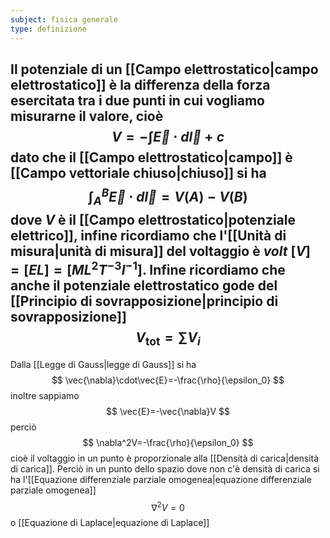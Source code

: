 ```yaml
---
subject: fisica generale
type: definizione
---
```

Il potenziale di un [[Campo elettrostatico|campo elettrostatico]] è la differenza della forza esercitata tra i due punti in cui vogliamo misurarne il valore, cioè
$$
V=-\int\vec{E}\cdot d\vec{l}+c
$$
dato che il [[Campo elettrostatico|campo]] è [[Campo vettoriale chiuso|chiuso]] si ha
$$
\int_A^B\vec{E}\cdot d\vec{l}= V(A)-V(B)
$$
dove $V$ è il [[Campo elettrostatico|potenziale elettrico]], infine ricordiamo che l'[[Unità di misura|unità di misura]] del voltaggio è *volt* $[V]=[EL]=[ML^{2}T^{-3}I^{-1}]$.
Infine ricordiamo che anche il potenziale elettrostatico gode del [[Principio di sovrapposizione|principio di sovrapposizione]]
$$
V_{\text{tot}}=\sum V_i
$$
---
Dalla [[Legge di Gauss|legge di Gauss]] si ha
$$
\vec{\nabla}\cdot\vec{E}=-\frac{\rho}{\epsilon_0}
$$
inoltre sappiamo
$$
\vec{E}=-\vec{\nabla}V
$$
perciò
$$
\nabla^2V=-\frac{\rho}{\epsilon_0}
$$
cioè il voltaggio in un punto è proporzionale alla [[Densità di carica|densità di carica]].
Perciò in un punto dello spazio dove non c'è densità di carica si ha l'[[Equazione differenziale parziale omogenea|equazione differenziale parziale omogenea]]
$$
\nabla^2V=0
$$
o [[Equazione di Laplace|equazione di Laplace]]